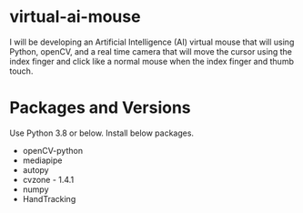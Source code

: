 # virtual-ai-mouse

I will be developing an Artificial Intelligence (AI) virtual mouse that will using Python, openCV, and a real time camera that will move the cursor using the index finger and click like a normal mouse when the index finger and thumb touch. 

# Packages and Versions

Use Python 3.8 or below. Install below packages.

* openCV-python
* mediapipe
* autopy
* cvzone - 1.4.1
* numpy
* HandTracking

